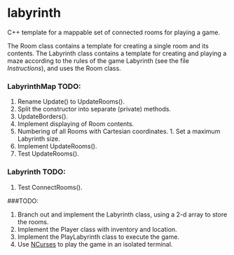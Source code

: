 # labyrinth
C++ template for a mappable set of connected rooms for playing a game.

The Room class contains a template for creating a single room and its contents.
The Labyrinth class contains a template for creating and playing a maze according to the rules of the game Labyrinth (see the file _Instructions_), and uses the Room class.

### LabyrinthMap TODO:
1. Rename Update() to UpdateRooms().
1. Split the constructor into separate (private) methods.
  1. UpdateBorders().
1. Implement displaying of Room contents.
  1. Numbering of all Rooms with Cartesian coordinates.
    1. Set a maximum Labyrinth size.
1. Implement UpdateRooms().
1. Test UpdateRooms().

### Labyrinth TODO:
1. Test ConnectRooms().

###TODO:
1. Branch out and implement the Labyrinth class, using a 2-d array to store the rooms.
1. Implement the Player class with inventory and location.
1. Implement the PlayLabyrinth class to execute the game.
1. Use [NCurses](http://hughm.cs.ukzn.ac.za/~murrellh/os/notes/ncurses.html) to play the game in an isolated terminal.
